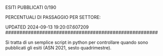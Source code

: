 ESITI PUBBLICATI 0/190 

PERCENTUALI DI PASSAGGIO PER SETTORE:

UPDATED 2024-09-13 19:20:07.607209
###################################################### 

Si tratta di un semplice script in python per controllare quando sono pubblicati gli esiti (ASN 2021, sesto quadrimestre).

